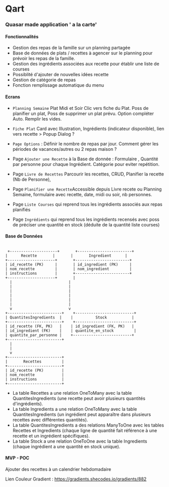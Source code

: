 # Qart 
### Quasar made application ' a la carte'

#### Fonctionnalités
- Gestion des repas de la famille sur un planning partagée
- Base de données de plats / recettes à agencer sur le planning pour prévoir les
repas de la famille.
- Gestion des ingrédients associées aux recette pour établir une liste de courses
- Possiblité d'ajouter de nouvelles idées recette
- Gestion de catégorie de repas 
- Fonction remplissage automatique du menu


#### Ecrans

- ``Planning Semaine`` Plat Midi et Soir Clic vers fiche du Plat. Poss de planifier un plat, Poss de supprimer un plat prévu. Option compléter Auto. Remplir les vides.

- ``Fiche Plat`` Card avec Illustration, Ingrédients (indicateur disponible), lien vers recette > Popup Dialog ? 

- ``Page Options`` : Définir le nombre de repas par jour. Comment gérer les périodes de vacances/autres ou 2 repas maison ? 

- Page ``Ajouter une Recette`` à la Base de donnée : Formulaire , Quantité par personne pour chaque Ingrédient. Catégorie pour eviter repétition. 

- Page ``Livre de Recettes`` Parcourir les recettes, CRUD, Planifier la recette (Nb de Personne), 

- Page ``Planifier une Recette``Accessible depuis Livre recete ou Planning Semaine, 
formulaire avec recette, date, midi ou soir, nb personnes. 


- Page ``Liste Courses`` qui reprend tous les ingrédients associés aux repas planifiés

- Page ``Ingrédients`` qui reprend tous les ingrédients recensés avec poss de préciser une quantité en stock (déduite de la quantité liste courses)

#### Base de Données


```

 +---------------------+       +------------------------+
|      Recette       |       |       Ingredient      |
+---------------------+       +------------------------+
| id_recette (PK)     |       | id_ingredient (PK)     |
| nom_recette         |       | nom_ingredient         |
| instructions        |       +------------------------+
+---------------------+       |
  |                         |
  |                         |
  |                         |
  |                         |
  |                         |
  |                         |
  v                         v
+------------------------+    +--------------------------+
| QuantitesIngredients  |    |          Stock           |
+------------------------+    +--------------------------+
| id_recette (FK, PK)   |    | id_ingredient (FK, PK)   |
| id_ingredient (FK)    |    | quantite_en_stock         |
| quantite_par_personne |    +--------------------------+
+------------------------+
  |
  |
  v
+------------------------+
|       Recettes         |
+------------------------+
| id_recette (PK)        |
| nom_recette            |
| instructions           |
+------------------------+
```

- La table Recettes a une relation OneToMany avec la table QuantitesIngredients (une recette peut avoir plusieurs quantités d'ingrédients).
- La table Ingredients a une relation OneToMany avec la table QuantitesIngredients (un ingrédient peut apparaître dans plusieurs recettes avec différentes quantités).
- La table QuantitesIngredients a des relations ManyToOne avec les tables Recettes et Ingredients (chaque ligne de quantité fait référence à une recette et un ingrédient spécifiques).
- La table Stock a une relation OneToOne avec la table Ingredients (chaque ingrédient a une quantité en stock unique).

#### MVP - POC 

Ajouter des recettes à un calendrier hebdomadaire



Lien Couleur Gradient : 
https://gradients.shecodes.io/gradients/882